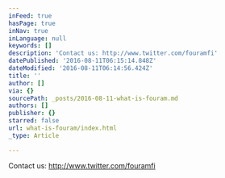```yaml
---
inFeed: true
hasPage: true
inNav: true
inLanguage: null
keywords: []
description: 'Contact us: http://www.twitter.com/fouramfi'
datePublished: '2016-08-11T06:15:14.848Z'
dateModified: '2016-08-11T06:14:56.424Z'
title: ''
author: []
via: {}
sourcePath: _posts/2016-08-11-what-is-fouram.md
authors: []
publisher: {}
starred: false
url: what-is-fouram/index.html
_type: Article

---
```

Contact us: http://www.twitter.com/fouramfi